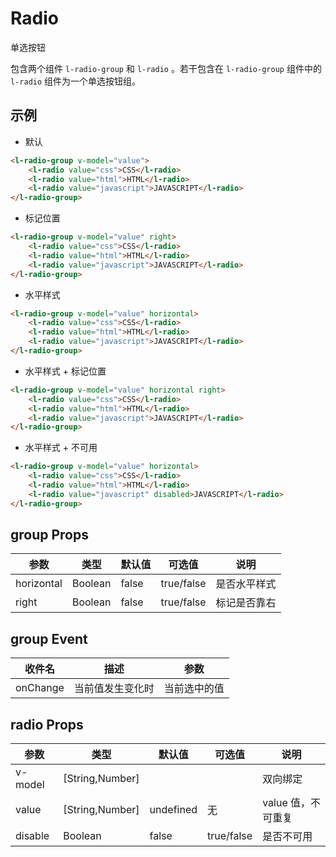 # Radio

单选按钮

包含两个组件 `l-radio-group` 和 `l-radio` 。若干包含在 `l-radio-group` 组件中的 `l-radio` 组件为一个单选按钮组。

## 示例

- 默认

```html
<l-radio-group v-model="value">
	<l-radio value="css">CSS</l-radio>
	<l-radio value="html">HTML</l-radio>
	<l-radio value="javascript">JAVASCRIPT</l-radio>
</l-radio-group>
```

- 标记位置

```html
<l-radio-group v-model="value" right>
	<l-radio value="css">CSS</l-radio>
	<l-radio value="html">HTML</l-radio>
	<l-radio value="javascript">JAVASCRIPT</l-radio>
</l-radio-group>
```

- 水平样式

```html
<l-radio-group v-model="value" horizontal>
	<l-radio value="css">CSS</l-radio>
	<l-radio value="html">HTML</l-radio>
	<l-radio value="javascript">JAVASCRIPT</l-radio>
</l-radio-group>
```

- 水平样式 + 标记位置

```html
<l-radio-group v-model="value" horizontal right>
	<l-radio value="css">CSS</l-radio>
	<l-radio value="html">HTML</l-radio>
	<l-radio value="javascript">JAVASCRIPT</l-radio>
</l-radio-group>
```

- 水平样式 + 不可用

```html
<l-radio-group v-model="value" horizontal>
	<l-radio value="css">CSS</l-radio>
	<l-radio value="html">HTML</l-radio>
	<l-radio value="javascript" disabled>JAVASCRIPT</l-radio>
</l-radio-group>
```

## group Props

| 参数       | 类型    | 默认值 | 可选值     | 说明         |
| ---------- | ------- | ------ | ---------- | ------------ |
| horizontal | Boolean | false  | true/false | 是否水平样式 |
| right      | Boolean | false  | true/false | 标记是否靠右 |

## group Event

| 收件名   | 描述             | 参数         |
| -------- | ---------------- | ------------ |
| onChange | 当前值发生变化时 | 当前选中的值 |

## radio Props

| 参数    | 类型            | 默认值    | 可选值     | 说明               |
| ------- | --------------- | --------- | ---------- | ------------------ |
| v-model | [String,Number] |           |            | 双向绑定           |
| value   | [String,Number] | undefined | 无         | value 值，不可重复 |
| disable | Boolean         | false     | true/false | 是否不可用         |
